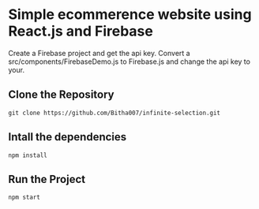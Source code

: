 # Simple ecommerence website using React.js and Firebase

Create a Firebase project and get the api key.
Convert a  src/components/FirebaseDemo.js to Firebase.js and change the api key to your.

## Clone the Repository
```
git clone https://github.com/Bitha007/infinite-selection.git
```
## Intall the dependencies
```
npm install
```

## Run the Project
```
npm start
```
